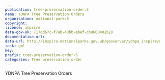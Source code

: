 ```yaml
---
publication: tree-preservation-order:5
name: YDNPA Tree Preservation Orders
organisation: national-park:5
copyright: 
licence: inpsire
data-gov-uk: 717dd67c-f7eb-43bb-abef-db8600402b28
documentation-url: 
data-url: http://inspire.nationalparks.gov.uk/geoserver/ydnpa_inspire/ows?service=WFS&request=GetFeature&typename=ydnpa_inspire:ydnpa_tpo&outputFormat=GML2
task: gml
key: 
prefix: tree-preservation-order-5
categories: Tree preservation order
---
```


YDNPA Tree Preservation Orders
